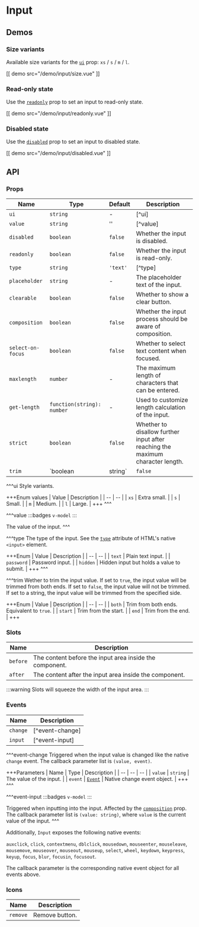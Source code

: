 # Input

## Demos

### Size variants

Available size variants for the [`ui`](#props-ui) prop: `xs` / `s` / `m` / `l`.

[[ demo src="/demo/input/size.vue" ]]

### Read-only state

Use the [`readonly`](#props-readonly) prop to set an input to read-only state.

[[ demo src="/demo/input/readonly.vue" ]]

### Disabled state

Use the [`disabled`](#props-disabled) prop to set an input to disabled state.

[[ demo src="/demo/input/disabled.vue" ]]

## API

### Props

| Name | Type | Default | Description |
| -- | -- | -- | -- |
| ``ui`` | `string` | - | [^ui] |
| ``value`` | `string` | '' | [^value] |
| ``disabled`` | `boolean` | `false` | Whether the input is disabled. |
| ``readonly`` | `boolean` | `false` | Whether the input is read-only. |
| ``type`` | `string` | `'text'` | [^type] |
| ``placeholder`` | `string` | - | The placeholder text of the input. |
| ``clearable`` | `boolean` | `false` | Whether to show a clear button. |
| ``composition`` | `boolean` | `false` | Whether the input process should be aware of composition. |
| ``select-on-focus`` | `boolean` | `false` | Whether to select text content when focused. |
| ``maxlength`` | `number` | - | The maximum length of characters that can be entered. |
| ``get-length`` | `function(string): number` | - | Used to customize length calculation of the input. |
| ``strict`` | `boolean` | `false` | Whether to disallow further input after reaching the maximum character length. |
| ``trim`` | `boolean | string` | `false` | [^trim] |

^^^ui
Style variants.

+++Enum values
| Value | Description |
| -- | -- |
| `xs` | Extra small. |
| `s` | Small. |
| `m` | Medium. |
| `l` | Large. |
+++
^^^

^^^value
:::badges
`v-model`
:::

The value of the input.
^^^

^^^type
The type of the input. See the [`type`](https://developer.mozilla.org/en-US/docs/Web/HTML/Element/input#attr-type) attribute of HTML's native `<input>` element.

+++Enum
| Value | Description |
| -- | -- |
| `text` | Plain text input. |
| `password` | Password input. |
| `hidden` | Hidden input but holds a value to submit. |
+++
^^^

^^^trim
Wether to trim the input value. If set to `true`, the input value will be trimmed from both ends. If set to `false`, the input value will not be trimmed. If set to a string, the input value will be trimmed from the specified side.

+++Enum
| Value | Description |
| -- | -- |
| `both` | Trim from both ends. Equivalent to `true`. |
| `start` | Trim from the start. |
| `end` | Trim from the end. |
+++

### Slots

| Name | Description |
| -- | -- |
| ``before`` | The content before the input area inside the component. |
| ``after`` | The content after the input area inside the component. |

:::warning
Slots will squeeze the width of the input area.
:::

### Events

| Name | Description |
| -- | -- |
| ``change`` | [^event-change] |
| ``input`` | [^event-input] |

^^^event-change
Triggered when the input value is changed like the native `change` event. The callback parameter list is `(value, event)`.

+++Parameters
| Name | Type | Description |
| -- | -- | -- |
| `value` | `string` | The value of the input. |
| `event` | [`Event`](https://developer.mozilla.org/en-US/docs/Web/Events/change) | Native change event object. |
+++
^^^

^^^event-input
:::badges
`v-model`
:::

Triggered when inputting into the input. Affected by the [`composition`](#props-composition) prop.  The callback parameter list is `(value: string)`, where `value` is the current value of the input.
^^^

Additionally, `Input` exposes the following native events:

`auxclick`, `click`, `contextmenu`, `dblclick`, `mousedown`, `mouseenter`, `mouseleave`, `mousemove`, `mouseover`, `mouseout`, `mouseup`, `select`, `wheel`, `keydown`, `keypress`, `keyup`, `focus`, `blur`, `focusin`, `focusout`.

The callback parameter is the corresponding native event object for all events above.

### Icons

| Name | Description |
| -- | -- |
| ``remove`` | Remove button. |
